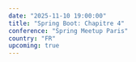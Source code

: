 ```yaml
---
date: "2025-11-10 19:00:00"
title: "Spring Boot: Chapitre 4"
conference: "Spring Meetup Paris"
country: "FR"
upcoming: true
---
```


